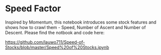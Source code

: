 # Speed Factor
Inspired by Momentum, this notebook introduces some stock features and shows how to crawl them - Speed, Number of Ascent and Number of Descent.
Please find the notbook and code here:

https://github.com/lauwo711/Speed-of-Stocks/blob/master/Speed%20of%20Stocks.ipynb
